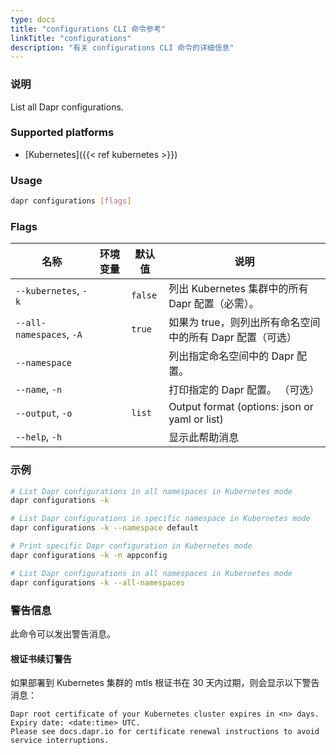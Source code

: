```yaml
---
type: docs
title: "configurations CLI 命令参考"
linkTitle: "configurations"
description: "有关 configurations CLI 命令的详细信息"
---
```


### 说明

List all Dapr configurations.

### Supported platforms

- [Kubernetes]({{< ref kubernetes >}})

### Usage

```bash
dapr configurations [flags]
```

### Flags


| 名称                       | 环境变量 | 默认值     | 说明                                            |
| ------------------------ | ---- | ------- | --------------------------------------------- |
| `--kubernetes`, `-k`     |      | `false` | 列出 Kubernetes 集群中的所有 Dapr 配置（必需）。             |
| `--all-namespaces`, `-A` |      | `true`  | 如果为 true，则列出所有命名空间中的所有 Dapr 配置（可选）            |
| `--namespace`            |      |         | 列出指定命名空间中的 Dapr 配置。                           |
| `--name`, `-n`           |      |         | 打印指定的 Dapr 配置。 （可选）                           |
| `--output`, `-o`         |      | `list`  | Output format (options: json or yaml or list) |
| `--help`, `-h`           |      |         | 显示此帮助消息                                       |

### 示例

```bash
# List Dapr configurations in all namespaces in Kubernetes mode
dapr configurations -k

# List Dapr configurations in specific namespace in Kubernetes mode
dapr configurations -k --namespace default

# Print specific Dapr configuration in Kubernetes mode
dapr configurations -k -n appconfig

# List Dapr configurations in all namespaces in Kubernetes mode
dapr configurations -k --all-namespaces
```
### 警告信息
此命令可以发出警告消息。

#### 根证书续订警告
如果部署到 Kubernetes 集群的 mtls 根证书在 30 天内过期，则会显示以下警告消息：

```
Dapr root certificate of your Kubernetes cluster expires in <n> days. Expiry date: <date:time> UTC. 
Please see docs.dapr.io for certificate renewal instructions to avoid service interruptions.
```